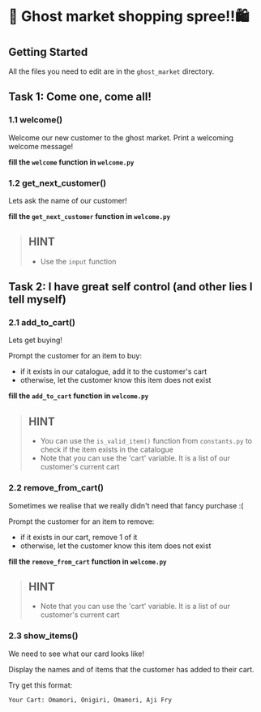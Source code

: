 # 👻 Ghost market shopping spree!!🛍️

## Getting Started
All the files you need to edit are in the `ghost_market` directory.

## Task 1: Come one, come all!
### 1.1 welcome()
Welcome our new customer to the ghost market. Print a welcoming welcome message!

**fill the `welcome` function in `welcome.py`**

### 1.2 get_next_customer()
Lets ask the name of our customer!

**fill the `get_next_customer` function in `welcome.py`**

> HINT
> -
> - Use the `input` function


## Task 2: I have great self control (and other lies I tell myself)
### 2.1 add_to_cart()
Lets get buying!

Prompt the customer for an item to buy:
- if it exists in our catalogue, add it to the customer's cart
- otherwise, let the customer know this item does not exist

**fill the `add_to_cart` function in `welcome.py`**

> HINT
> -
> - You can use the `is_valid_item()` function from `constants.py` to check if the item exists in the catalogue
> - Note that you can use the 'cart' variable. It is a list of our customer's current cart

### 2.2 remove_from_cart()
Sometimes we realise that we really didn't need that fancy purchase :(

Prompt the customer for an item to remove:
- if it exists in our cart, remove 1 of it
- otherwise, let the customer know this item does not exist

**fill the `remove_from_cart` function in `welcome.py`**

> HINT
> -
> - Note that you can use the 'cart' variable. It is a list of our customer's current cart


### 2.3 show_items()
We need to see what our card looks like!

Display the names and of items that the customer has added to their cart.

Try get this format:
```
Your Cart: Omamori, Onigiri, Omamori, Aji Fry
```